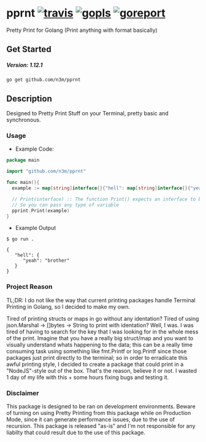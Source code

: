 # pprnt [![travis](https://travis-ci.com/n3m/pprnt.svg?branch=master)](https://travis-ci.com/github/n3m/pprnt) [![gopls](https://pkg.go.dev/badge/github.com/n3m/pprnt)](https://pkg.go.dev/github.com/n3m/pprnt) [![goreport](https://goreportcard.com/badge/github.com/n3m/pprnt)](https://goreportcard.com/report/github.com/n3m/pprnt)

Pretty Print for Golang (Print anything with format basically)

## Get Started

##### Version: 1.12.1

`go get github.com/n3m/pprnt`

## Description

Designed to Pretty Print Stuff on your Terminal, pretty basic and synchronous.

### Usage

- Example Code:

```go
package main

import "github.com/n3m/pprnt"

func main(){
  example := map[string]interface{}{"hell": map[string]interface{}{"yeah":"brother"}}

  // Print(interface) :: The function Print() expects an interface to be passed as parameters
  // So you can pass any type of variable
  pprint.Print(example)
}
```

- Example Output

```
$ go run .

{
   "hell": {
      "yeah": "brother"
   }
}
```

### Project Reason

TL;DR: I do not like the way that current printing packages handle Terminal Printing in Golang, so I decided to make my own.

Tired of printing structs or maps in go without any identation? Tired of using json.Marshal -> []bytes -> String to print with identation?
Well, I was. I was tired of having to search for the key that I was looking for in the whole mess of the print.
Imagine that you have a really big struct/map and you want to visually understand whats happening to the data; this can be a really time consuming task using something like fmt.Printf or log.Printf since those packages just print directly to the terminal; so in order to erradicate this awful printing style, I decided to create a package that could print in a "NodeJS"-style out of the box. That's the reason, believe it or not. I wasted 1 day of my life with this + some hours fixing bugs and testing it.

### Disclaimer

This package is designed to be ran on development environments. Beware of turning on using Pretty Printing from this package while on Production Mode, since it can generate performance issues, due to the use of recursion.
This package is released "as-is" and I'm not responsible for any liabilty that could result due to the use of this package.

